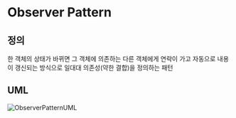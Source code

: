 # Observer Pattern

## 정의
한 객체의 상태가 바뀌면 그 객체에 의존하는 다른 객체에게 연락이 가고 자동으로 내용이 갱신되는 방식으로 일대대 의존성(약한 결합)을 정의하는 패턴

## UML
![ObserverPatternUML](https://user-images.githubusercontent.com/35404137/213865618-f76dcca4-5cd9-4e37-9f0f-8707307f0f5f.jpg)